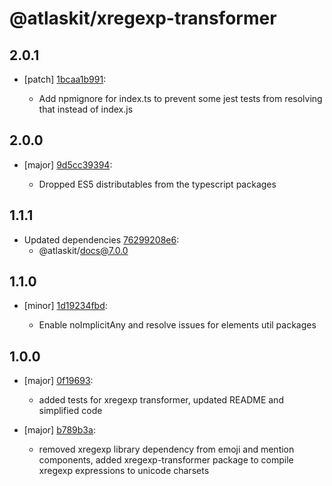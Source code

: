 # @atlaskit/xregexp-transformer

## 2.0.1
- [patch] [1bcaa1b991](https://bitbucket.org/atlassian/atlaskit-mk-2/commits/1bcaa1b991):

  - Add npmignore for index.ts to prevent some jest tests from resolving that instead of index.js

## 2.0.0
- [major] [9d5cc39394](https://bitbucket.org/atlassian/atlaskit-mk-2/commits/9d5cc39394):

  - Dropped ES5 distributables from the typescript packages

## 1.1.1
- Updated dependencies [76299208e6](https://bitbucket.org/atlassian/atlaskit-mk-2/commits/76299208e6):
  - @atlaskit/docs@7.0.0

## 1.1.0
- [minor] [1d19234fbd](https://bitbucket.org/atlassian/atlaskit-mk-2/commits/1d19234fbd):

  - Enable noImplicitAny and resolve issues for elements util packages

## 1.0.0
- [major] [0f19693](https://bitbucket.org/atlassian/atlaskit-mk-2/commits/0f19693):

  - added tests for xregexp transformer, updated README and simplified code
- [major] [b789b3a](https://bitbucket.org/atlassian/atlaskit-mk-2/commits/b789b3a):

  - removed xregexp library dependency from emoji and mention components, added xregexp-transformer package to compile xregexp expressions to unicode charsets
